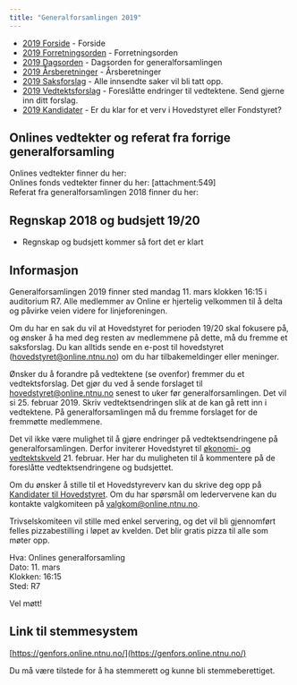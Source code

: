 ```yaml
---
title: "Generalforsamlingen 2019"
---
```


* [2019 Forside](/wiki/online/generalforsamlingen/genfors2019)   - Forside
* [2019 Forretningsorden](/wiki/online/generalforsamlingen/genfors2019/forretningsorden) - Forretningsorden
* [2019 Dagsorden](/wiki/online/generalforsamlingen/genfors2019/dagsorden) - Dagsorden for generalforsamlingen
* [2019 Årsberetninger](/wiki/online/generalforsamlingen/genfors2019/aarsberetninger) - Årsberetninger
* [2019 Saksforslag](/wiki/online/generalforsamlingen/genfors2019/saksforslag) - Alle innsendte saker vil bli tatt opp.
* [2019 Vedtektsforslag](/wiki/online/generalforsamlingen/genfors2019/vedtekstforslag) - Foreslåtte endringer til vedtektene. Send gjerne inn ditt forslag.
* [2019 Kandidater](/wiki/online/generalforsamlingen/genfors2019/valg) - Er du klar for et verv i Hovedstyret eller Fondstyret? 



## Onlines vedtekter og referat fra forrige generalforsamling 
Onlines vedtekter finner du her:  
Onlines fonds vedtekter finner du her: [attachment:549]  
Referat fra generalforsamlingen 2018 finner du her:  

## Regnskap 2018 og budsjett 19/20

- Regnskap og budsjett kommer så fort det er klart

## Informasjon

Generalforsamlingen 2019 finner sted mandag 11. mars klokken 16:15 i auditorium R7. Alle medlemmer av Online er hjertelig velkommen til å delta og påvirke veien videre for linjeforeningen. 

Om du har en sak du vil at Hovedstyret for perioden 19/20 skal fokusere på, og ønsker å ha med deg resten av medlemmene på dette, må du fremme et saksforslag. Du kan alltids sende en e-post til hovedstyret (hovedstyret@online.ntnu.no) om du har tilbakemeldinger eller meninger.

Ønsker du å forandre på vedtektene (se ovenfor) fremmer du et vedtektsforslag. Det gjør du ved å sende forslaget til hovedstyret@online.ntnu.no senest to uker før generalforsamlingen. Det vil si 25. februar 2019. Skriv vedtektsendringen slik at de kan gå rett inn i vedtektene. På generalforsamlingen må du fremme forslaget for de fremmøtte medlemmene.

Det vil ikke være mulighet til å gjøre endringer på vedtektsendringene på generalforsamlingen. Derfor inviterer Hovedstyret til [økonomi- og vedtektskveld]() 21. februar. Her har du muligheten til å kommentere på de foreslåtte vedtektsendringene og budsjettet. 

Om du ønsker å stille til et Hovedstyreverv kan du skrive deg opp på [Kandidater til Hovedstyret](/wiki/online/generalforsamlingen/genfors2019/valg). Om du har spørsmål om ledervervene kan du kontakte valgkomiteen på valgkom@online.ntnu.no.

Trivselskomiteen vil stille med enkel servering, og det vil bli gjennomført felles pizzabestilling i løpet av kvelden. Det blir gratis pizza til alle som møter opp.

Hva: Onlines generalforsamling  
Dato: 11. mars  
Klokken: 16:15  
Sted: R7  

Vel møtt!

## Link til stemmesystem

[https://genfors.online.ntnu.no/](https://genfors.online.ntnu.no/)

Du må være tilstede for å ha stemmerett og kunne bli stemmeberettiget.